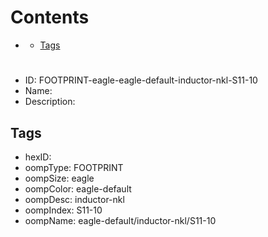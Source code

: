 



Contents
========

* [](#)
	* [Tags](#tags)

# 

- ID: FOOTPRINT-eagle-eagle-default-inductor-nkl-S11-10
- Name: 
- Description: 

## Tags

- hexID: 
- oompType: FOOTPRINT
- oompSize: eagle
- oompColor: eagle-default
- oompDesc: inductor-nkl
- oompIndex: S11-10
- oompName: eagle-default/inductor-nkl/S11-10
